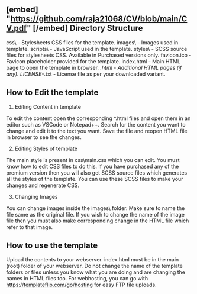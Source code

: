 [embed] "https://github.com/raja21068/CV/blob/main/CV.pdf" [/embed]
Directory Structure
-------------------
css\              - Stylesheets CSS files for the template.
images\           - Images used in template.
scripts\          - JavaScript used in the template.
styles\           - SCSS source files for stylesheets CSS. Available in Purchased versions only.
favicon.ico       - Favicon placeholder provided for the template.
index.html        - Main HTML page to open the template in browser.
*.html            - Additional HTML pages (if any).
LICENSE-*.txt     - License file as per your downloaded variant.

How to Edit the template
------------------------

1. Editing Content in template

To edit the content open the corresponding *.html files and open them
in an editor such as VSCode or Notepad++.
Search for the content you want to change and edit it to the text you want.
Save the file and reopen HTML file in browser to see the changes.

2. Editing Styles of template

The main style is present in css\main.css which you can edit.
You must know how to edit CSS files to do this.
If you have purchased any of the premium version then you will also get
SCSS source files which generates all the styles of the template.
You can use these SCSS files to make your changes and regenerate CSS.

3. Changing Images

You can change images inside the images\ folder.
Make sure to name the file same as the original file.
If you wish to change the name of the image file then you must
also make corresponding change in the HTML file which refer to that image.

How to use the template
-----------------------
Upload the contents to your webserver.
index.html must be in the main (root) folder of your webserver.
Do not change the name of the template folders or files unless you know
what you are doing and are changing the names in HTML files too.
For webhosting, you can go with https://templateflip.com/go/hosting for easy FTP file uploads.

